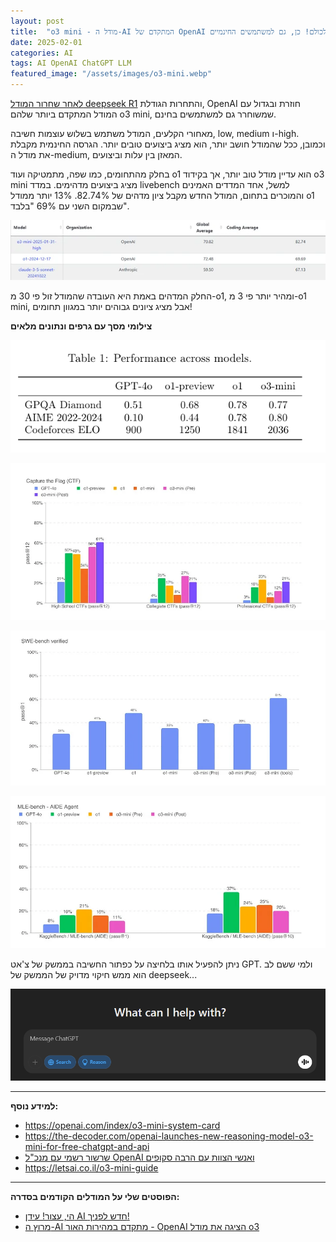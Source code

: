 ```yaml
---
layout: post
title:  "o3 mini - מודל ה-AI המתקדם של OpenAI שוחרר לכולם! כן, גם למשתמשים החינמיים!"
date: 2025-02-01
categories: AI
tags: AI OpenAI ChatGPT LLM
featured_image: "/assets/images/o3-mini.webp"
---
```


[לאחר שחרור המודל deepseek R1](https://mitmachim.top/post/909330) והתחרות הגודלת, OpenAI חוזרת ובגדול עם המודל המתקדם ביותר שלהם o3 mini, שמשוחרר גם למשתמשים בחינם.

מאחורי הקלעים, המודל משתמש בשלוש עוצמות חשיבה, low, medium ו-high. וכמובן, ככל שהמודל חושב יותר, הוא מציג ביצועים טובים יותר. הגרסה החינמית מקבלת את מודל ה-medium, המאזן בין עלות וביצועים.

בחלק מהתחומים, כמו שפה, מתמטיקה ועוד o1 הוא עדיין מודל טוב יותר, אך בקידוד o3 mini מציג ביצועים מדהימים. במדד livebench למשל, אחד המדדים האמינים והמוכרים בתחום, המודל החדש מקבל ציון מדהים של 82.74%. 13% יותר ממודל o1 שבמקום השני עם 69% "בלבד".

![9ceb760b-bd59-42ef-88d3-07eb468ac92d-image.png](/assets/images/9ceb760b-bd59-42ef-88d3-07eb468ac92d-image.png) 

החלק המדהים באמת היא העובדה שהמודל זול פי 30 מ-o1, ומהיר יותר פי 3 מ-o1 mini, אבל מציג ציונים גבוהים יותר במגוון תחומים!

**צילומי מסך עם גרפים ונתונים מלאים**

![7e8b2238-9bb2-4619-bca2-0fbed5ca0ae2-image.png](/assets/images/7e8b2238-9bb2-4619-bca2-0fbed5ca0ae2-image.png)

![2434c8e7-cf64-42d6-b38d-d6cbe04c53ff-image.png](/assets/images/2434c8e7-cf64-42d6-b38d-d6cbe04c53ff-image.png)

![dbba6fb4-0ab5-4fd5-965e-fe9235d4f26a-image.png](/assets/images/dbba6fb4-0ab5-4fd5-965e-fe9235d4f26a-image.png)

![f3fdc6e2-2597-4a3f-9de2-d8497d32655a-image.png](/assets/images/f3fdc6e2-2597-4a3f-9de2-d8497d32655a-image.png)

ניתן להפעיל אותו בלחיצה על כפתור החשיבה בממשק של צ'אט GPT. ולמי ששם לב הוא ממש חיקוי מדויק של הממשק של deepseek...

![81f08e7b-b42e-4511-979e-22e407751efc-image.png](/assets/images/81f08e7b-b42e-4511-979e-22e407751efc-image.png) 

---

**למידע נוסף:**

- https://openai.com/index/o3-mini-system-card
- https://the-decoder.com/openai-launches-new-reasoning-model-o3-mini-for-free-chatgpt-and-api
- [שרשור רשמי עם מנכ"ל OpenAI ואנשי הצוות עם הרבה סקופים](https://www.reddit.com/r/OpenAI/comments/1ieonxv/ama_with_openais_sam_altman_mark_chen_kevin_weil/)
- https://letsai.co.il/o3-mini-guide

---

**הפוסטים שלי על המודלים הקודמים בסדרה:**

- [הי, עצור! עידן AI חדש לפניך!](https://mitmachim.top/post/850435)
- [מרוץ ה-AI מתקדם במהירות האור - OpenAI הציגה את מודל o3](https://mitmachim.top/post/890374)